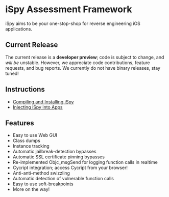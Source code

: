iSpy Assessment Framework
=========================

iSpy aims to be your one-stop-shop for reverse engineering iOS applications.

Current Release
----------------
The current release is a **developer preview**; code is subject to change, and *will be* unstable. However, we appreciate code contributions, feature requests, and bug reports. We currently do not have binary releases, stay tuned!

Instructions
-------------
* [Compiling and Installing iSpy](https://github.com/BishopFox/iSpy/wiki/Setup-iSpy-from-Source)
* [Injecting iSpy into Apps](https://github.com/BishopFox/iSpy/wiki/iSpy-Tutorial)

Features
----------
* Easy to use Web GUI
* Class dumps
* Instance tracking
* Automatic jailbreak-detection bypasses
* Automatic SSL certificate pinning bypasses
* Re-implemented Objc_msgSend for logging function calls in realtime
* Cycript integration; access Cycript from your browser!
* Anti-anti-method swizzling
* Automatic detection of vulnerable function calls
* Easy to use soft-breakpoints
* More on the way!
